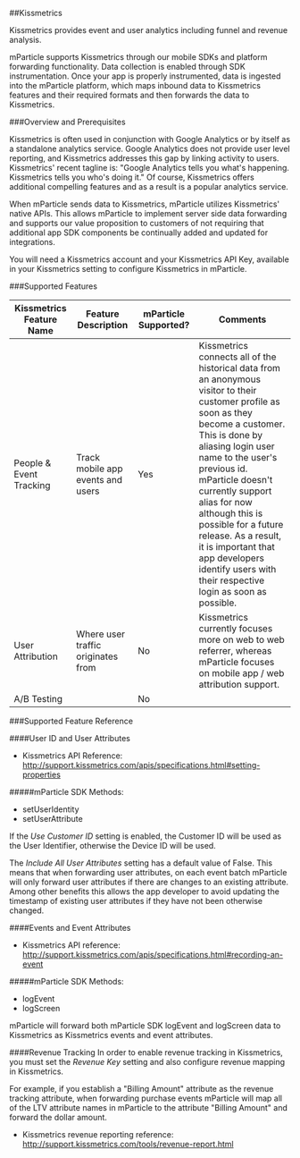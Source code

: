 
##Kissmetrics

Kissmetrics provides event and user analytics including funnel and revenue analysis.

mParticle supports Kissmetrics through our mobile SDKs and platform forwarding functionality.  Data collection is enabled through SDK instrumentation.  Once your app is properly instrumented, data is ingested into the mParticle platform, which maps inbound data to Kissmetrics features and their required formats and then forwards the data to Kissmetrics.

###Overview and Prerequisites

Kissmetrics is often used in conjunction with Google Analytics or by itself as a standalone analytics service.  Google Analytics does not provide user level reporting, and Kissmetrics addresses this gap by linking activity to users.  Kissmetrics' recent tagline is: "Google Analytics tells you what's happening.  Kissmetrics tells you who's doing it."  Of course, Kissmetrics offers additional compelling features and as a result is a popular analytics service.
 
When mParticle sends data to Kissmetrics, mParticle utilizes Kissmetrics' native APIs.  This allows mParticle to implement server side data forwarding and supports our value proposition to customers of not requiring that additional app SDK components be continually added and updated for integrations.

You will need a Kissmetrics account and your Kissmetrics API Key, available in your Kissmetrics setting to configure Kissmetrics in mParticle.

###Supported Features

Kissmetrics Feature Name | Feature Description | mParticle Supported? | Comments
------------------------ | ------------------- | ------------- | --------
People & Event Tracking | Track mobile app events and users | Yes | Kissmetrics connects all of the historical data from an anonymous visitor to their customer profile as soon as they become a customer. This is done by aliasing login user name to the user's previous id.  mParticle doesn't currently support alias for now although this is possible for a future release.  As a result, it is important that app developers identify users with their respective login as soon as possible.
User Attribution | Where user traffic originates from | No | Kissmetrics currently focuses more on web to web referrer, whereas mParticle focuses on mobile app / web attribution support.
A/B Testing | | No |

###Supported Feature Reference
 
####User ID and User Attributes
* Kissmetrics API Reference: <http://support.kissmetrics.com/apis/specifications.html#setting-properties>

#####mParticle SDK Methods:
* setUserIdentity
* setUserAttribute

If the *Use Customer ID* setting is enabled, the Customer ID will be used as the User Identifier, otherwise the Device ID will be used.  

The *Include All User Attributes* setting has a default value of False.  This means that when forwarding user attributes, on each event batch mParticle will only forward user attributes if there are changes to an existing attribute.  Among other benefits this allows the app developer to avoid updating the timestamp of existing user attributes if they have not been otherwise changed.

####Events and Event Attributes
* Kissmetrics API reference: <http://support.kissmetrics.com/apis/specifications.html#recording-an-event>

#####mParticle SDK Methods:
* logEvent
* logScreen

mParticle will forward both mParticle SDK logEvent and logScreen data to Kissmetrics as Kissmetrics events and event attributes.

####Revenue Tracking
In order to enable revenue tracking in Kissmetrics, you must set the *Revenue Key* setting and also configure revenue mapping in Kissmetrics.

For example, if you establish a "Billing Amount" attribute as the revenue tracking attribute, when forwarding purchase events mParticle will map all of the LTV attribute names in mParticle to the attribute "Billing Amount" and forward the dollar amount.

* Kissmetrics revenue reporting reference: <http://support.kissmetrics.com/tools/revenue-report.html>
